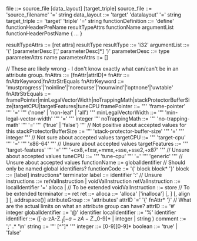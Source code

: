 file ::= source_file [data_layout] [target_triple]
source_file ::= 'source_filename' '=' string
data_layout ::= 'target' 'datalayout' '=' string
target_triple ::= 'target' 'triple' '=' string
functionDefinition ::= 'define' functionHeaderPreName
       resultTypeAttrs functionName argumentList functionHeaderPostName { ... }
<!-- functionHeaderPreName ::= [linkage] [PreemptionSpecifier] [visibility] [DLLStorageClass] [cconv] -->
resultTypeAttrs ::= [ret attrs] resultType
resultType ::= 'i32'
argumentList ::= '(' [parameterDesc [',' parameterDesc]*] ')'
parameterDesc ::= type parameterAttrs name
parameterAttrs ::= []
<!-- functionHeaderPostName ::= [(unnamed_addr|local_unnamed_addr)] [AddrSpace] [fn Attrs]
       [section "name"] [partition "name"] [comdat [($name)]] [align N]
       [gc] [prefix Constant] [prologue Constant] [personality Constant]
       (!name !N)* -->
// These are likely wrong - I don't know exactly what can/can't be in an attribute group.
fnAttrs ::= [fnAttr|attrID]*
fnAttr ::= fnAttrKeyword|fnAttrStrEquals
fnAttrKeyword ::= 'mustprogress'|'noinline'|'norecurse'|'nounwind'|'optnone'|'uwtable'
fnAttrStrEquals ::= framePointer|minLegalVectorWidth|noTrappingMath|stackProtectorBufferSize|targetCPU|targetFeatures|tuneCPU
framePointer ::= '"' 'frame-pointer' '"' '=' '"' ('none' | 'non-leaf' | 'all') '"'
minLegalVectorWidth ::= '"' 'min-legal-vector-width' '"' '=' '"' integer '"'
noTrappingMath ::= '"' 'no-trapping-math' '"' '=' '"' ('true' | 'false') '"' // Not positive about accepted values for this
stackProtectorBufferSize ::= '"' 'stack-protector-buffer-size' '"' '=' '"' integer '"' // Not sure about accepted values
targetCPU ::= '"' 'target-cpu' '"' '=' '"' 'x86-64' '"' // Unsure about accepted values
targetFeatures ::= '"' 'target-features' '"' '=' '"' '+cx8,+fxsr,+mmx,+sse,+sse2,+x87' '"' // Unsure about accepted values
tuneCPU ::= '"' 'tune-cpu' '"' '=' '"' 'generic' '"' // Unsure about accepted values
functionName ::= globalIdentifier // Should only be named global identifiers?
functionCode ::= '{' block block* '}'
block ::= [label] instructions* terminator
label ::= identifier ':' // Unsure
instructions ::= retValInstruction | voidValInstruction
retValInstruction ::= localIdentifier '=' alloca | // To be extended
voidValInstruction ::= store // To be extended
terminator ::= ret
ret ::= 
alloca ::= 'alloca' ['inalloca'] <type> [, <ty> <NumElements>] [, align <alignment>] [, addrspace(<num>)]
attributeGroup ::= 'attributes' attrID '=' '{' fnAttr* '}' // What are the actual limits on what an attribute group can have?
attrID ::= '#' integer
globalIdentifier ::= '@' identifier
localIdentifier ::= '%' identifier
identifier ::= ([-a-zA-Z$._][-a-zA-Z$._0-9]* | integer | string )
comment ::= ';' .* '\n'
string ::= '"' [^"]* '"'
integer ::= [0-9][0-9]*
boolean ::= 'true' | 'false'